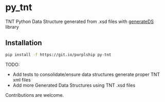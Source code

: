 # py_tnt

TNT Python Data Structure generated from .xsd files with [generateDS](http://www.davekuhlman.org/generateDS.html) library

## Installation

```bash
pip install -f https://git.io/purplship py-tnt
```

TODO:

- Add tests to consolidate/ensure data structures generate proper TNT xml files
- Add more Generated Data Structures using TNT .xsd files

Contributions are welcome.